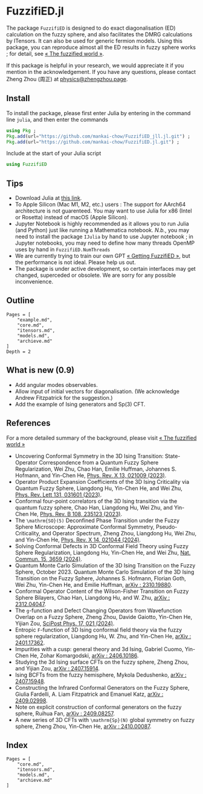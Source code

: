 # FuzzifiED.jl

The package `FuzzifiED` is designed to do exact diagonalisation (ED) calculation on the fuzzy sphere, and also facilitates the DMRG calculations by ITensors. It can also be used for generic fermion models. Using this package, you can reproduce almost all the ED results in fuzzy sphere works ; for detail, see [« The fuzzified world »](https://www.fuzzified.world/fuzzified-world).

If this package is helpful in your research, we would appreciate it if you mention in the acknowledgement. If you have any questions, please contact Zheng Zhou (周正) at [physics@zhengzhou.page](mailto:physics@zhengzhou.page).

## Install

To install the package, please first enter Julia by entering in the command line `julia`, and then enter the commands
```julia
using Pkg ;
Pkg.add(url="https://github.com/mankai-chow/FuzzifiED_jll.jl.git") ;
Pkg.add(url="https://github.com/mankai-chow/FuzzifiED.jl.git") ;
```
Include at the start of your Julia script
```julia
using FuzzifiED
```

## Tips 

- Download Julia at [this link](https://julialang.org/downloads/). 
- To Apple Silicon (Mac M1, M2, etc.) users : The support for AArch64 architecture is not guarenteed. You may want to use Julia for x86 (Intel or Rosetta) instead of macOS (Apple Silicon).
- Jupyter Notebook is highly recommended as it allows you to run Julia (and Python) just like running a Mathematica notebook. _N.b._, you may need to install the package `IJulia` by hand to use Jupyter notebook ; in Jupyter notebooks, you may need to define how many threads OpenMP uses by hand in `FuzzifiED.NumThreads` 
- We are currently trying to train our own GPT [« Getting FuzzifiED »](https://chatgpt.com/g/g-WvSuxsXus-getting-fuzzified), but the performance is not ideal. Please help us out. 
- The package is under active development, so certain interfaces may get changed, superceded or obsolete. We are sorry for any possible inconvenience. 

## Outline 

```@contents
Pages = [
    "example.md",
    "core.md",
    "itensors.md",
    "models.md",
    "archieve.md"
]
Depth = 2
```

## What is new (0.9)

- Add angular modes observables.
- Allow input of initial vectors for diagonalisation. (We acknowledge Andrew Fitzpatrick for the suggestion.)
- Add the example of Ising generators and Sp(3) CFT.

## References

For a more detailed summary of the background, please visit [« The fuzzified world »](https://www.fuzzified.world/fuzzified-world)

* Uncovering Conformal Symmetry in the 3D Ising Transition: State-Operator Correspondence from a Quantum Fuzzy Sphere Regularization, Wei Zhu, Chao Han, Emilie Huffman, Johannes S. Hofmann, and Yin-Chen He, [Phys. Rev. X 13, 021009 (2023)](https://doi.org/10.1103/PhysRevX.13.021009).
* Operator Product Expansion Coefficients of the 3D Ising Criticality via Quantum Fuzzy Sphere, Liangdong Hu, Yin-Chen He, and Wei Zhu, [Phys. Rev. Lett 131, 031601 (2023)](https://doi.org/10.1103/PhysRevLett.131.031601).
* Conformal four-point correlators of the 3D Ising transition via the quantum fuzzy sphere, Chao Han, Liangdong Hu, Wei Zhu, and Yin-Chen He, [Phys. Rev. B 108, 235123 (2023)](https://doi.org/10.1103/PhysRevB.108.235123).
* The ``\mathrm{SO}(5)`` Deconfined Phase Transition under the Fuzzy Sphere Microscope: Approximate Conformal Symmetry, Pseudo-Criticality, and Operator Spectrum, Zheng Zhou, Liangdong Hu, Wei Zhu, and Yin-Chen He, [Phys. Rev. X 14, 021044 (2024)](https://doi.org/10.1103/PhysRevX.14.021044).
* Solving Conformal Defects in 3D Conformal Field Theory using Fuzzy Sphere Regularization, Liangdong Hu, Yin-Chen He, and Wei Zhu, [Nat. Commun. 15, 3659 (2024)](https://doi.org/10.1038/s41467-024-47978-y).
* Quantum Monte Carlo Simulation of the 3D Ising Transition on the Fuzzy Sphere, October 2023. Quantum Monte Carlo Simulation of the 3D Ising Transition on the Fuzzy Sphere, Johannes S. Hofmann, Florian Goth, Wei Zhu, Yin-Chen He, and Emilie Huffman, [arXiv : 2310.19880](https://arxiv.org/abs/2310.19880).
* Conformal Operator Content of the Wilson-Fisher Transition on Fuzzy Sphere Bilayers, Chao Han, Liangdong Hu, and W. Zhu, [arXiv : 2312.04047](https://arxiv.org/abs/2312.04047).
* The ``g``-function and Defect Changing Operators from Wavefunction Overlap on a Fuzzy Sphere, Zheng Zhou, Davide Gaiotto, Yin-Chen He, Yijian Zou, [SciPost Phys. 17, 021 (2024)](https://doi.org/10.21468/SciPostPhys.17.1.021).
* Entropic ``F``-function of 3D Ising conformal field theory via the fuzzy sphere regularization, Liangdong Hu, W. Zhu, and Yin-Chen He, [arXiv : 2401.17362](https://arxiv.org/abs/2401.17362).
* Impurities with a cusp: general theory and 3d Ising, Gabriel Cuomo, Yin-Chen He, Zohar Komargodski, [arXiv : 2406.10186](https://arxiv.org/abs/2406.10186). 
* Studying the 3d Ising surface CFTs on the fuzzy sphere, Zheng Zhou, and Yijian Zou, [arXiv : 2407.15914](https://arxiv.org/abs/2407.15914).
* Ising BCFTs from the fuzzy hemisphere, Mykola Dedushenko, [arXiv : 2407.15948](https://arxiv.org/abs/2407.15948).
* Constructing the Infrared Conformal Generators on the Fuzzy Sphere, Giulia Fardelli, A. Liam Fitzpatrick and Emanuel Katz, [arXiv : 2409.02998](https://arxiv.org/abs/2409.02998).
* Note on explicit construction of conformal generators on the fuzzy sphere, Ruihua Fan, [arXiv : 2409.08257](https://arxiv.org/abs/2409.08257).
* A new series of 3D CFTs with ``\mathrm{Sp}(N)`` global symmetry on fuzzy sphere, Zheng Zhou, Yin-Chen He, [arXiv : 2410.00087](https://arxiv.org/abs/2410.00087).

## Index 

```@index
Pages = [
    "core.md",
    "itensors.md",
    "models.md",
    "archieve.md"
]
```